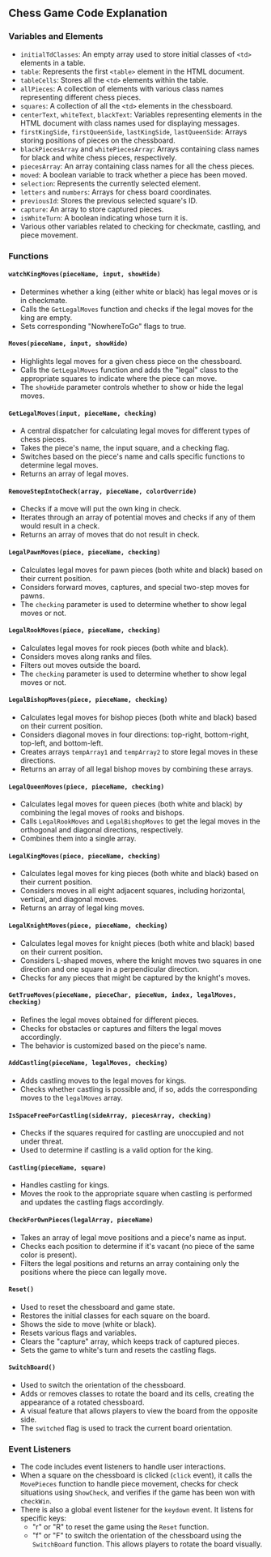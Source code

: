 ## Chess Game Code Explanation

### Variables and Elements
- `initialTdClasses`: An empty array used to store initial classes of `<td>` elements in a table.
- `table`: Represents the first `<table>` element in the HTML document.
- `tableCells`: Stores all the `<td>` elements within the table.
- `allPieces`: A collection of elements with various class names representing different chess pieces.
- `squares`: A collection of all the `<td>` elements in the chessboard.
- `centerText`, `whiteText`, `blackText`: Variables representing elements in the HTML document with class names used for displaying messages.
- `firstKingSide`, `firstQueenSide`, `lastKingSide`, `lastQueenSide`: Arrays storing positions of pieces on the chessboard.
- `blackPiecesArray` and `whitePiecesArray`: Arrays containing class names for black and white chess pieces, respectively.
- `piecesArray`: An array containing class names for all the chess pieces.
- `moved`: A boolean variable to track whether a piece has been moved.
- `selection`: Represents the currently selected element.
- `letters` and `numbers`: Arrays for chess board coordinates.
- `previousId`: Stores the previous selected square's ID.
- `capture`: An array to store captured pieces.
- `isWhiteTurn`: A boolean indicating whose turn it is.
- Various other variables related to checking for checkmate, castling, and piece movement.

### Functions

#### `watchKingMoves(pieceName, input, showHide)`
- Determines whether a king (either white or black) has legal moves or is in checkmate.
- Calls the `GetLegalMoves` function and checks if the legal moves for the king are empty.
- Sets corresponding "NowhereToGo" flags to true.

#### `Moves(pieceName, input, showHide)`
- Highlights legal moves for a given chess piece on the chessboard.
- Calls the `GetLegalMoves` function and adds the "legal" class to the appropriate squares to indicate where the piece can move.
- The `showHide` parameter controls whether to show or hide the legal moves.

#### `GetLegalMoves(input, pieceName, checking)`
- A central dispatcher for calculating legal moves for different types of chess pieces.
- Takes the piece's name, the input square, and a checking flag.
- Switches based on the piece's name and calls specific functions to determine legal moves.
- Returns an array of legal moves.

#### `RemoveStepIntoCheck(array, pieceName, colorOverride)`
- Checks if a move will put the own king in check.
- Iterates through an array of potential moves and checks if any of them would result in a check.
- Returns an array of moves that do not result in check.

#### `LegalPawnMoves(piece, pieceName, checking)`
- Calculates legal moves for pawn pieces (both white and black) based on their current position.
- Considers forward moves, captures, and special two-step moves for pawns.
- The `checking` parameter is used to determine whether to show legal moves or not.

#### `LegalRookMoves(piece, pieceName, checking)`
- Calculates legal moves for rook pieces (both white and black).
- Considers moves along ranks and files.
- Filters out moves outside the board.
- The `checking` parameter is used to determine whether to show legal moves or not.

#### `LegalBishopMoves(piece, pieceName, checking)`
- Calculates legal moves for bishop pieces (both white and black) based on their current position.
- Considers diagonal moves in four directions: top-right, bottom-right, top-left, and bottom-left.
- Creates arrays `tempArray1` and `tempArray2` to store legal moves in these directions.
- Returns an array of all legal bishop moves by combining these arrays.

#### `LegalQueenMoves(piece, pieceName, checking)`
- Calculates legal moves for queen pieces (both white and black) by combining the legal moves of rooks and bishops.
- Calls `LegalRookMoves` and `LegalBishopMoves` to get the legal moves in the orthogonal and diagonal directions, respectively.
- Combines them into a single array.

#### `LegalKingMoves(piece, pieceName, checking)`
- Calculates legal moves for king pieces (both white and black) based on their current position.
- Considers moves in all eight adjacent squares, including horizontal, vertical, and diagonal moves.
- Returns an array of legal king moves.

#### `LegalKnightMoves(piece, pieceName, checking)`
- Calculates legal moves for knight pieces (both white and black) based on their current position.
- Considers L-shaped moves, where the knight moves two squares in one direction and one square in a perpendicular direction.
- Checks for any pieces that might be captured by the knight's moves.

#### `GetTrueMoves(pieceName, pieceChar, pieceNum, index, legalMoves, checking)`
- Refines the legal moves obtained for different pieces.
- Checks for obstacles or captures and filters the legal moves accordingly.
- The behavior is customized based on the piece's name.

#### `AddCastling(pieceName, legalMoves, checking)`
- Adds castling moves to the legal moves for kings.
- Checks whether castling is possible and, if so, adds the corresponding moves to the `legalMoves` array.

#### `IsSpaceFreeForCastling(sideArray, piecesArray, checking)`
- Checks if the squares required for castling are unoccupied and not under threat.
- Used to determine if castling is a valid option for the king.

#### `Castling(pieceName, square)`
- Handles castling for kings.
- Moves the rook to the appropriate square when castling is performed and updates the castling flags accordingly.

#### `CheckForOwnPieces(legalArray, pieceName)`
- Takes an array of legal move positions and a piece's name as input.
- Checks each position to determine if it's vacant (no piece of the same color is present).
- Filters the legal positions and returns an array containing only the positions where the piece can legally move.

#### `Reset()`
- Used to reset the chessboard and game state.
- Restores the initial classes for each square on the board.
- Shows the side to move (white or black).
- Resets various flags and variables.
- Clears the "capture" array, which keeps track of captured pieces.
- Sets the game to white's turn and resets the castling flags.

#### `SwitchBoard()`
- Used to switch the orientation of the chessboard.
- Adds or removes classes to rotate the board and its cells, creating the appearance of a rotated chessboard.
- A visual feature that allows players to view the board from the opposite side.
- The `switched` flag is used to track the current board orientation.

### Event Listeners

- The code includes event listeners to handle user interactions.
- When a square on the chessboard is clicked (`click` event), it calls the `MovePieces` function to handle piece movement, checks for check situations using `ShowCheck`, and verifies if the game has been won with `checkWin`.
- There is also a global event listener for the `keydown` event. It listens for specific keys:
  - "r" or "R" to reset the game using the `Reset` function.
  - "f" or "F" to switch the orientation of the chessboard using the `SwitchBoard` function. This allows players to rotate the board visually.
